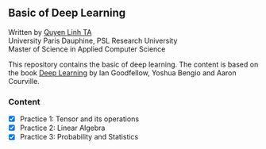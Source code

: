 ## Basic of Deep Learning

Written by [Quyen Linh TA](https://github.com/qlinhta) \
University Paris Dauphine, PSL Research University \
Master of Science in Applied Computer Science

This repository contains the basic of deep learning. The content is based on the book [Deep Learning](https://www.deeplearningbook.org/) by Ian Goodfellow, Yoshua Bengio and Aaron Courville.

### Content

- [x] Practice 1: Tensor and its operations
- [x] Practice 2: Linear Algebra
- [x] Practice 3: Probability and Statistics